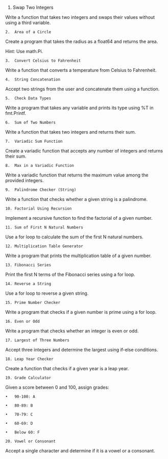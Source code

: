 1.	Swap Two Integers

Write a function that takes two integers and swaps their values without using a third variable.

	2.	Area of a Circle

Create a program that takes the radius as a float64 and returns the area.

Hint: Use math.Pi.

	3.	Convert Celsius to Fahrenheit

Write a function that converts a temperature from Celsius to Fahrenheit.

	4.	String Concatenation

Accept two strings from the user and concatenate them using a function.

	5.	Check Data Types

Write a program that takes any variable and prints its type using %T in fmt.Printf.





	6.	Sum of Two Numbers

Write a function that takes two integers and returns their sum.

	7.	Variadic Sum Function

Create a variadic function that accepts any number of integers and returns their sum.

	8.	Max in a Variadic Function

Write a variadic function that returns the maximum value among the provided integers.

	9.	Palindrome Checker (String)

Write a function that checks whether a given string is a palindrome.

	10.	Factorial Using Recursion

Implement a recursive function to find the factorial of a given number.





	11.	Sum of First N Natural Numbers

Use a for loop to calculate the sum of the first N natural numbers.

	12.	Multiplication Table Generator

Write a program that prints the multiplication table of a given number.

	13.	Fibonacci Series

Print the first N terms of the Fibonacci series using a for loop.

	14.	Reverse a String

Use a for loop to reverse a given string.

	15.	Prime Number Checker

Write a program that checks if a given number is prime using a for loop.



	16.	Even or Odd

Write a program that checks whether an integer is even or odd.

	17.	Largest of Three Numbers

Accept three integers and determine the largest using if-else conditions.

	18.	Leap Year Checker

Create a function that checks if a given year is a leap year.

	19.	Grade Calculator

Given a score between 0 and 100, assign grades:

	•	90-100: A

	•	80-89: B

	•	70-79: C

	•	60-69: D

	•	Below 60: F

	20.	Vowel or Consonant

Accept a single character and determine if it is a vowel or a consonant.